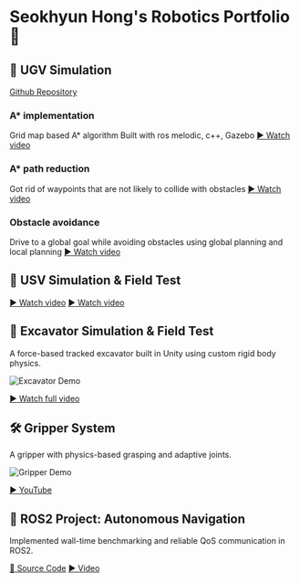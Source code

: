 # Seokhyun Hong's Robotics Portfolio 🤖
## 🚗 UGV Simulation
[Github Repository](https://github.com/amoogeona11/Reduced-path-Iterative-A-star)
### A* implementation
Grid map based A* algorithm
Built with ros melodic, c++, Gazebo
[▶️ Watch video](https://youtu.be/fq33Nl0Rb3Q)

### A* path reduction
Got rid of waypoints that are not likely to collide with obstacles
[▶️ Watch video](https://youtu.be/kfxGbPY_JvY)

### Obstacle avoidance
Drive to a global goal while avoiding obstacles using global planning and local planning
[▶️ Watch video](https://youtu.be/nBfN8mHjhsk)

## 🚤 USV Simulation & Field Test
[▶️ Watch video](https://youtu.be/kfoeWoRUoZ0)
[▶️ Watch video](https://youtu.be/pwgTA8-aSr0)

## 🚜 Excavator Simulation & Field Test
A force-based tracked excavator built in Unity using custom rigid body physics.

![Excavator Demo](./media/excavator.gif)

[▶️ Watch full video](https://youtu.be/YOUR_VIDEO_LINK)

## 🛠️ Gripper System
A gripper with physics-based grasping and adaptive joints.

![Gripper Demo](./media/gripper.gif)

[▶️ YouTube](https://youtu.be/YOUR_VIDEO_LINK)

## 🚀 ROS2 Project: Autonomous Navigation
Implemented wall-time benchmarking and reliable QoS communication in ROS2.

[📄 Source Code](https://github.com/yourname/ros2-autonav)
[▶️ Video](https://youtu.be/YOUR_VIDEO_LINK)
